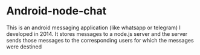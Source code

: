 # Android-node-chat
This is an android messaging application (like whatsapp or telegram) I developed in 2014. It stores messages to a node.js server and the server sends those messages to the corresponding users for which the messages were destined
